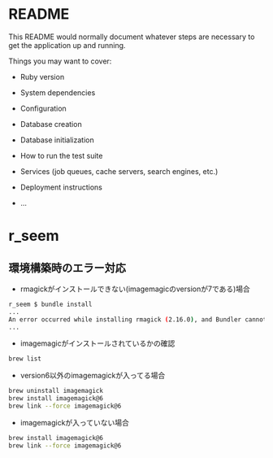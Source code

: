 # README

This README would normally document whatever steps are necessary to get the
application up and running.

Things you may want to cover:

* Ruby version

* System dependencies

* Configuration

* Database creation

* Database initialization

* How to run the test suite

* Services (job queues, cache servers, search engines, etc.)

* Deployment instructions

* ...
# r_seem

## 環境構築時のエラー対応
* rmagickがインストールできない(imagemagicのversionが7である)場合
```bash
r_seem $ bundle install
...
An error occurred while installing rmagick (2.16.0), and Bundler cannot
...
```
* imagemagicがインストールされているかの確認
```bash
brew list
```
* version6以外のimagemagickが入ってる場合
```bash
brew uninstall imagemagick
brew install imagemagick@6
brew link --force imagemagick@6
```
* imagemagickが入っていない場合
```bash
brew install imagemagick@6
brew link --force imagemagick@6
```
